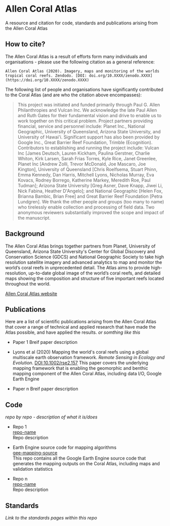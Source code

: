# Allen Coral Atlas
A resource and citation for code, standards and publications arising from the Allen Coral Atlas

## How to cite?
The Allen Coral Atlas is a result of efforts form many individuals and organisations - please use the following citation as a general reference:  
```
Allen Coral Atlas (2020). Imagery, maps and monitoring of the worlds tropical coral reefs. Zendodo. [DOI: doi.org/10.XXXX/zenodo.XXXX](https://doi.org/10.XXXX/zenodo.XXXX) 
```
The following list of people and organisations have significantly contributed to the Coral Atlas (and are who the citation above encompasses):  
> This project was initiated and funded primarily through Paul G. Allen Philanthropies and Vulcan Inc. We acknowledge the late Paul Allen and Ruth Gates for their fundamental vision and drive to enable us to work together on this critical problem. Project partners providing financial, service and personnel include: Planet Inc., National Geographic, University of Queensland, Arizona State University, and University of Hawai'i. Significant support has also been provided by Google Inc., Great Barrier Reef Foundation, Trimble (Ecognition). Contributors to establishing and running the project include: Vulcan Inc [James Deutsch, Lauren Kickham, Paulina Gerstner, Charlie Whiton, Kirk Larsen, Sarah Frias Torres, Kyle Rice, Janet Greenlee, Planet Inc [Andrew Zolli, Trevor McDonald, Joe Mascaro, Joe Kington], University of Queensland [Chris Roelfsema, Stuart Phinn, Emma Kennedy, Dan Harris, Mitchell Lyons, Nicholas Murray, Eva Kovacs, Rodney Borrego, Katherine Markey, Meredith Roe, Paul Tudman]; Arizona State University [Greg Asner, Dave Knapp, Jiwei Li, Nick Fabina, Heather D'Angelo]; and National Geographic [Helen Fox, Brianna Bambic, Brian Free] and Great Barrier Reef Foundation [Petra Lundgren]. We thank the other people and groups (too many to name) who tirelessly enable collection and processing of field data. Two anonymous reviewers substantially improved the scope and impact of the manuscript.  


## Background
The Allen Coral Atlas brings together partners from Planet, University of Queensland, Arizona State University's Center for Global Discovery and Conservation Science (GDCS) and National Geographic Society to take high resolution satellite imagery and advanced analytics to map and monitor the world’s coral reefs in unprecedented detail. The Atlas aims to provide high-resolution, up-to-date global image of the world’s coral reefs, and detailed maps showing the composition and structure of five important reefs located throughout the world.  

[Allen Coral Atlas website](https://allencoralatlas.org/)


## Publications
Here are a list of scientific publications arising from the Allen Coral Atlas that cover a range of technical and applied research that have made the Atlas possible, and have applied the results.  *or somthing like this*

+ Paper 1
   Breif paper description  

+ Lyons et al (2020) Mapping the world's coral reefs using a global multiscale earth observation framework. *Remote Sensing in Ecology and Evolution*. [DOI:10.1002/rse2.157](https://doi.org/10.1002/rse2.157)
   This paper covers the underlying mapping framework that is enabling the geomorphic and benthic mapping component of the Allen Coral Atlas, including data I/O, Google Earth Engine  

+ Paper n
   Breif paper description  


## Code
*repo by repo - description of what it is/does*

+ Repo 1  
   [repo-name](https://github.com/CoralMapping/repo-name)  
   Repo description  

+ Earth Engine source code for mapping algorithms  
   [gee-mapping-source](https://github.com/CoralMapping/gee-mapping-source)  
   This repo contains all the Google Earth Engine source code that generates the mapping outputs on the Coral Atlas, including maps and validation statistics  

+ Repo n  
   [repo-name](https://github.com/CoralMapping/repo-name)  
   Repo description  


## Standards
*Link to the standards pages within this repo*


